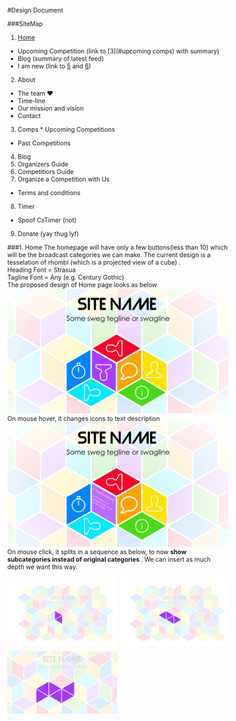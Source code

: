 #Design Document 

###SiteMap
1. [Home](#home-desc)
  * Upcoming Competition (link to [3](#upcoming comps) with summary)
  * Blog (summary of latest feed)
  * I am new (link to [5](#org-guide) and [6](#comp-guide))
2. About
  * The team ❤
  * Time-line 
  * Our mission and vision
  * Contact
3. Comps
  *<a name="upcoming comps"> Upcoming Competitions </a>
  * Past Competitions
4. Blog
5. <a name="org-guide"> Organizers Guide </a>
6. <a name="comp-guide"> Competitiors Guide </a>
7. Organize a Competition with Us
  * Terms and conditions
8. Timer
  * Spoof CsTimer (not)
9. Donate (yay thug lyf)

###<a name="home-desc">1. Home</a>
The homepage will have only a few buttons(less than 10) which will be the broadcast categories we can make. The current design is a tesselation of rhombi (which is a projected view of a cube) . <br>
Heading Font = Strasua <br>
Tagline Font = Any (e.g. Century Gothic) <br>
The proposed design of Home page looks as below
![Home Design](images/homedesign.png)
On mouse hover, it changes icons to text description
![Hover](images/hover.png)
On mouse click, it splits in a sequence as below, to now <b> show subcategories instead of original categories </b> . We can insert as much depth we want this way.

<img src="images/split1.png" width="250">
<img src="images/split2.png" width="250">
<img src="images/split3.png" width="250">

